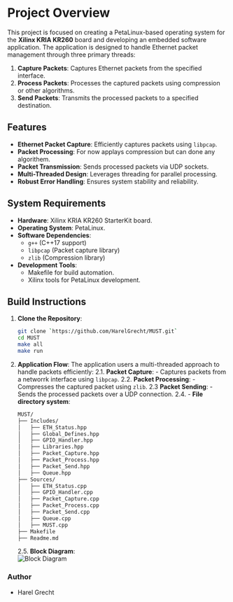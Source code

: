 # Project Overview

This project is focused on creating a PetaLinux-based operating system for the **Xilinx KRIA KR260** board and developing an embedded software application. The application is designed to handle Ethernet packet management through three primary threads:

1. **Capture Packets**: Captures Ethernet packets from the specified interface.
2. **Process Packets**: Processes the captured packets using compression or other algorithms.
3. **Send Packets**: Transmits the processed packets to a specified destination.

## Features

- **Ethernet Packet Capture**: Efficiently captures packets using `libpcap`.
- **Packet Processing**: For now applays compression but can done any algorithem.
- **Packet Transmission**: Sends processed packets via UDP sockets.
- **Multi-Threaded Design**: Leverages threading for parallel processing.
- **Robust Error Handling**: Ensures system stability and reliability.

## System Requirements

- **Hardware**: Xilinx KRIA KR260 StarterKit board.
- **Operating System**: PetaLinux.
- **Software Dependencies**:
  - `g++` (C++17 support)
  - `libpcap` (Packet capture library)
  - `zlib` (Compression library)
- **Development Tools**:
  - Makefile for build automation.
  - Xilinx tools for PetaLinux development.

## Build Instructions

1. **Clone the Repository**:
   ```bash
   git clone `https://github.com/HarelGrecht/MUST.git`
   cd MUST
   make all
   make run
    ```

2. **Application Flow**:
The application users a multi-threaded approach to handle packets efficiently:
    2.1. **Packet Capture**:
        - Captures packets from a networrk interface using `libpcap`.
    2.2. **Packet Processing**:
        - Compresses the captured packet using `zlib`.
    2.3 **Packet Sending**:
        - Sends the processed packets over a UDP connection.
    2.4. - **File directory system**:
    ```sh
    MUST/
    ├── Includes/
    │   ├── ETH_Status.hpp
    │   ├── Global_Defines.hpp
    │   ├── GPIO_Handler.hpp
    │   ├── Libraries.hpp
    │   ├── Packet_Capture.hpp
    │   ├── Packet_Process.hpp
    │   ├── Packet_Send.hpp
    │   ├── Queue.hpp
    ├── Sources/
    │   ├── ETH_Status.cpp
    │   ├── GPIO_Handler.cpp
    │   ├── Packet_Capture.cpp
    │   ├── Packet_Process.cpp
    │   ├── Packet_Send.cpp
    │   ├── Queue.cpp
    │   ├── MUST.cpp
    ├── Makefile
    ├── Readme.md
    ```
    2.5. **Block Diagram**:\
        ![Block Diagram](./FlowChart.png)


### Author
- Harel Grecht